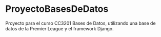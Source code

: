 # ProyectoBasesDeDatos
Proyecto para el curso CC3201 Bases de Datos, utilizando una base de datos de la Premier League y el framework Django.
